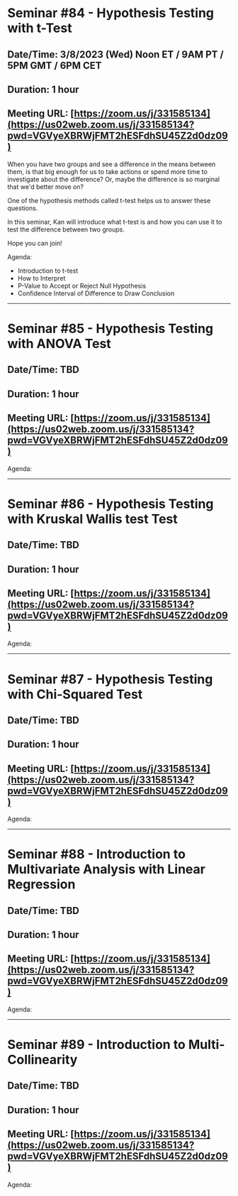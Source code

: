 # Seminar #84 - Hypothesis Testing with t-Test
## Date/Time: 3/8/2023 (Wed) Noon ET / 9AM PT / 5PM GMT / 6PM CET
## Duration: 1 hour
## Meeting URL: [https://zoom.us/j/331585134](https://us02web.zoom.us/j/331585134?pwd=VGVyeXBRWjFMT2hESFdhSU45Z2d0dz09)

When you have two groups and see a difference in the means between them, is that big enough for us to take actions or spend more time to investigate about the difference? Or, maybe the difference is so marginal that we'd better move on?

One of the hypothesis methods called t-test helps us to answer these questions.

In this seminar, Kan will introduce what t-test is and how you can use it to test the difference between two groups.

Hope you can join!

Agenda:

- Introduction to t-test
- How to Interpret
- P-Value to Accept or Reject Null Hypothesis
- Confidence Interval of Difference to Draw Conclusion

----
# Seminar #85 - Hypothesis Testing with ANOVA Test
## Date/Time: TBD
## Duration: 1 hour
## Meeting URL: [https://zoom.us/j/331585134](https://us02web.zoom.us/j/331585134?pwd=VGVyeXBRWjFMT2hESFdhSU45Z2d0dz09)

Agenda:


----
# Seminar #86 - Hypothesis Testing with Kruskal Wallis test Test
## Date/Time: TBD
## Duration: 1 hour
## Meeting URL: [https://zoom.us/j/331585134](https://us02web.zoom.us/j/331585134?pwd=VGVyeXBRWjFMT2hESFdhSU45Z2d0dz09)

Agenda:

----
# Seminar #87 - Hypothesis Testing with Chi-Squared Test
## Date/Time: TBD
## Duration: 1 hour
## Meeting URL: [https://zoom.us/j/331585134](https://us02web.zoom.us/j/331585134?pwd=VGVyeXBRWjFMT2hESFdhSU45Z2d0dz09)

Agenda:


----
# Seminar #88 - Introduction to Multivariate Analysis with Linear Regression
## Date/Time: TBD
## Duration: 1 hour
## Meeting URL: [https://zoom.us/j/331585134](https://us02web.zoom.us/j/331585134?pwd=VGVyeXBRWjFMT2hESFdhSU45Z2d0dz09)

Agenda:

----
# Seminar #89 - Introduction to Multi-Collinearity
## Date/Time: TBD
## Duration: 1 hour
## Meeting URL: [https://zoom.us/j/331585134](https://us02web.zoom.us/j/331585134?pwd=VGVyeXBRWjFMT2hESFdhSU45Z2d0dz09)

Agenda:
